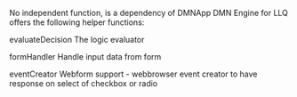 No independent function, is a dependency of DMNApp
DMN Engine for LLQ offers the following helper functions:

evaluateDecision
    The logic evaluator

formHandler
    Handle input data from form

eventCreator
    Webform support - webbrowser event creator to have response on select of checkbox or radio